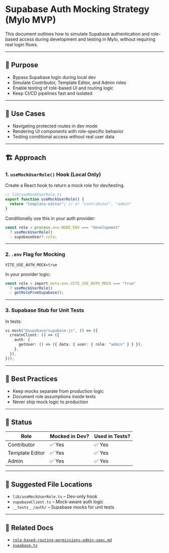 # Supabase Auth Mocking Strategy (Mylo MVP)

This document outlines how to simulate Supabase authentication and role-based access during development and testing in Mylo, without requiring real login flows.

---

## 🎯 Purpose

- Bypass Supabase login during local dev
- Simulate Contributor, Template Editor, and Admin roles
- Enable testing of role-based UI and routing logic
- Keep CI/CD pipelines fast and isolated

---

## 🧪 Use Cases

- Navigating protected routes in dev mode
- Rendering UI components with role-specific behavior
- Testing conditional access without real user data

---

## 🏗️ Approach

### 1. `useMockUserRole()` Hook (Local Only)

Create a React hook to return a mock role for dev/testing.

```ts
// lib/useMockUserRole.ts
export function useMockUserRole() {
  return "template-editor"; // or "contributor", "admin"
}
```

Conditionally use this in your auth provider:

```ts
const role = process.env.NODE_ENV === "development"
  ? useMockUserRole()
  : supabaseUser?.role;
```

---

### 2. `.env` Flag for Mocking

```env
VITE_USE_AUTH_MOCK=true
```

In your provider logic:

```ts
const role = import.meta.env.VITE_USE_AUTH_MOCK === "true"
  ? useMockUserRole()
  : getRoleFromSupabase();
```

---

### 3. Supabase Stub for Unit Tests

In tests:

```ts
vi.mock("@supabase/supabase-js", () => ({
  createClient: () => ({
    auth: {
      getUser: () => ({ data: { user: { role: "admin" } } }),
    },
  }),
}));
```

---

## 🧼 Best Practices

- Keep mocks separate from production logic
- Document role assumptions inside tests
- Never ship mock logic to production

---

## 📌 Status

| Role             | Mocked in Dev? | Used in Tests? |
|------------------|----------------|----------------|
| Contributor      | ✅ Yes         | ✅ Yes         |
| Template Editor  | ✅ Yes         | ✅ Yes         |
| Admin            | ✅ Yes         | ✅ Yes         |

---

## 📁 Suggested File Locations

- `lib/useMockUserRole.ts` – Dev-only hook
- `supabaseClient.ts` – Mock-aware auth logic
- `__tests__/auth/` – Supabase mocks for unit tests

---

## 📎 Related Docs

- [`role-based-routing-permissions-admin-spec.md`](../user-roles-permissions/role-based-routing-permissions-admin-spec.md)
- [`supabase.ts`](../../src/lib/supabase.ts)
